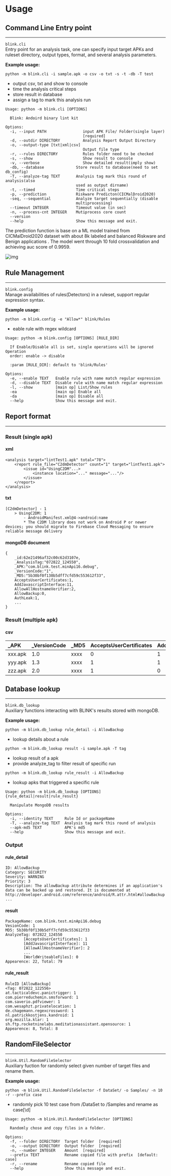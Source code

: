 # Usage

## Command Line Entry point
---
`blink.cli`  
Entry point for an analysis task, one can specify input target APKs and ruleset directory, output types, format, and several analysis parameters.

**Example usage:**

`python -m blink.cli -i sample.apk -o csv -o txt -s -t -db -T test`

- output csv, txt and show to console
- time the analysis critical steps
- store result in database
- assign a tag to mark this analysis run

```
Usage: python -m blink.cli [OPTIONS]

  Blink: Andoird binary lint kit

Options:
  -i, --input PATH                input APK File/ Folder(single layer)
                                  [required]
  -d, --outdir DIRECTORY          Analysis Report Output Directory
  -o, --output-type [txt|xml|csv]
                                  Output file type
  -r, --rules DIRECTORY           Rules folder need to be checked
  -s, --show                      Show result to console
  -v, --verbose                   Show detailed result(imply show)
  -db, --database              Store result to database(need to set db_config)
  -T, --analyze-tag TEXT       Analysis tag mark this round of analysis(also
                               used as output dirname)
  -t, --timed                  Time critical steps
  -p, --prediction             Riskware Predicton(CICMalDroid2020)
  -seq, --sequential           Analyze target sequentially (disable
                               multiprocessing)
  --timeout INTEGER            Timeout value (in sec)
  -n, --process-cnt INTEGER    Mutiprocess core count
  --version
  --help                       Show this message and exit.
```

The prediction function is base on a ML model trained from CICMalDroid2020 dataset with about 8k labeled and balanced Riskware and Benign applications . 
The model went through 10 fold crossvalidation and achieving auc score of 0.9959.

![img](img/prediction%20model%20pipeline.png "Prediction model pipeline")


## Rule Management
---
`blink.config`  
Manage availabilities of rules(Detectors) in a ruleset, support regular expression syntax.

**Example usage:**

`python -m blink.config -e "Allow*" blink/Rules`

- eable rule with regex wildcard

```
Usage: python -m blink.config [OPTIONS] [RULE_DIR]

  If Enable/Disable all is set, single operations will be ignored Operation
  order: enable -> disable

  :param [RULE_DIR]: default to 'blink/Rules'

Options:
  -e, --enable TEXT   Enable rule with name match regular expression
  -d, --disable TEXT  Disable rule with name match regular expression
  -l, --show          [main op] List/Show rules
  -ea                 [main op] Enable all
  -da                 [main op] Disable all
  --help              Show this message and exit.
```

## Report format
---
### Result (single apk)
#### xml

```
<analysis target="lintTest1.apk" total="78">
	<report rule_file="C2dmDetector" count="1" target="lintTest1.apk">
		<issue id="UsingC2DM"...>
			<instance location="..." message="..."/>
		</issue>
	</report>
</analysis> 
```

#### txt

```
[C2dmDetector] - 1
	> UsingC2DM: 1
		- AndroidManifest.xml@4->android:name
		* The C2DM library does not work on Android P or newer devices; you should migrate to Firebase Cloud Messaging to ensure reliable message delivery
```
#### mongoDB document
```
{
	_id:62e21496af32c00c62d3107e,
	_AnalysisTag:"072822_124550",
	_APK:"com.blink.test.minApi16.debug",
	_VersionCode:"1",
	_MD5:"5b30bf0f130b5dff7cfd59c553612f33",
	AcceptsUserCertificates:1,
	AddJavascriptInterface:11,
	AllowAllHostnameVerifier:2,
	AllowBackup:0,
	AuthLeak:1,
	...
}
```
### Result (multiple apk)
#### csv
| _APK| _VersionCode | _MD5 |AcceptsUserCertificates|AddJavascriptInterface |
| :-- | :-- |:--|:--|:--|
| xxx.apk  | 1.0 | xxxx |0|1|
| yyy.apk  | 1.3 | xxxx |1|1|
| zzz.apk  | 2.0 | xxxx |1|0|

## Database lookup
---
```blink.db_lookup```  
Auxiliary functions interacting with BLINK's results stored with mongoDB.

**Example usage:**

`python -m blink.db_lookup rule_detail -i AllowBackup`
- lookup details about a rule

`python -m blink.db_lookup result -i sample.apk -T tag`
- lookup result of a apk 
- provide analyze_tag to filter result of specific run

`python -m blink.db_lookup rule_result -i AllowBackup`
- lookup apks that triggered a specific rule

```
Usage: python -m blink.db_lookup [OPTIONS] {rule_detail|result|rule_result}

  Manipulate MongoDB results

Options:
  -i, --identity TEXT     Rule Id or packageName
  -T, --analyze-tag TEXT  Analysis tag mark this round of analysis
  --apk-md5 TEXT          APK's md5
  --help                  Show this message and exit.
```

### Output
#### rule_detail
```
ID: AllowBackup
Category: SECURITY
Severity: WARNING
Priority: 3
Description: The allowBackup attribute determines if an application's data can be backed up and restored. It is documented at http://developer.android.com/reference/android/R.attr.html#allowBackup 
...
```
#### result
```
PackageName: com.blink.test.minApi16.debug
VesionCode: 1
MD5: 5b30bf0f130b5dff7cfd59c553612f33
AnalyzeTag: 072822_124550
        [AcceptsUserCertificates]: 1
        [AddJavascriptInterface]: 11
        [AllowAllHostnameVerifier]: 2
		...
        [WorldWriteableFiles]: 0
Appearence: 22, Total: 79
```
#### rule_result
```
RuleID [AllowBackup]
<Tag: 072822_122556>
at.tacticaldevc.panictrigger: 1
com.pierreduchemin.smsforward: 1
com.saverio.pdfviewer: 1
com.wesaphzt.privatelocation: 1
de.chagemann.regexcrossword: 1
nl.patrickkostjens.kandroid: 1
org.mozilla.klar: 1
sh.ftp.rocketninelabs.meditationassistant.opensource: 1
Appearence: 8, Total: 8
```
## RandomFileSelector
---
```blink.Util.RandomFileSelector```  
Auxiliary fuction for randomly select given number of target files and rename them.

**Example usage:**

`python -m blink.Util.RandomFileSelector -f DataSet/ -o Samples/ -n 10 -r --prefix case`
- randomly pick 10 test case from /DataSet to /Samples and rename as case\[\d\]
```
Usage: python -m blink.Util.RandomFileSelector [OPTIONS]

  Randomly chose and copy files in a folder.

Options:
  -f, --folder DIRECTORY  Target folder  [required]
  -o, --output DIRECTORY  Output folder  [required]
  -n, --number INTEGER    Amount  [required]
  --prefix TEXT           Rename copied file with prefix  [default: case]
  -r, --rename            Rename copied file
  --help                  Show this message and exit.
```